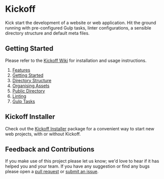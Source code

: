 # Kickoff

Kick start the development of a website or web application. Hit the ground running with pre-configured Gulp tasks, linter configurations, a sensible directory structure and default meta files.

## Getting Started

Please refer to the [Kickoff Wiki](https://github.com/clubstudioltd/kickoff/wiki) for installation and usage instructions.

1. [Features](https://github.com/clubstudioltd/kickoff/wiki/01.-Features)
2. [Getting Started](https://github.com/clubstudioltd/kickoff/wiki/02.-Getting-Started)
3. [Directory Structure](https://github.com/clubstudioltd/kickoff/wiki/03.-Directory-Structure)
4. [Organising Assets](https://github.com/clubstudioltd/kickoff/wiki/04.-Organising-Assets)
5. [Public Directory](https://github.com/clubstudioltd/kickoff/wiki/05.-Public-Directory)
6. [Linting](https://github.com/clubstudioltd/kickoff/wiki/06.-Linting)
7. [Gulp Tasks](https://github.com/clubstudioltd/kickoff/wiki/07.-Gulp-Tasks)

## Kickoff Installer

Check out the [Kickoff Installer](https://github.com/clubstudioltd/kickoff-installer) package for a convenient way to start new web projects, with or without Kickoff.

## Feedback and Contributions

If you make use of this project please let us know; we'd love to hear if it has helped you and your team. If you have any suggestion or find any bugs please open a [pull request](https://github.com/clubstudioltd/kickoff/pulls) or [submit an issue](https://github.com/clubstudioltd/kickoff/issues).
